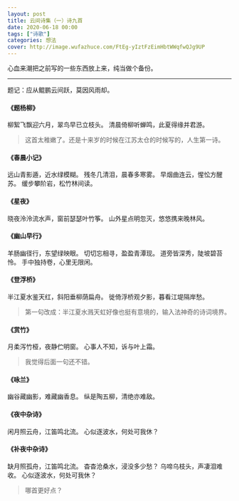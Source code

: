 ```yaml
---
layout: post
title: 云间诗集（一）诗九首
date: 2020-06-18 00:00
tags: ["诗歌"]
categories: 想法
cover: http://image.wufazhuce.com/FtEg-yIztFzEimHbtWWqfwQJg9UP
---
```


心血来潮把之前写的一些东西放上来，纯当做个备份。

---

题记：应从鲲鹏云间跃，莫因风雨却。

#### 《题杨柳》

柳絮飞飘迎六月，翠鸟早已立枝头。
清晨倚柳听蝉鸣，此夏得缘并君游。

> 这首太稚嫩了。还是十来岁的时候在江苏太仓的时候写的，人生第一诗。

#### 《春晨小记》

远山青影遁，近水绿模糊。
残冬几清泪，晨春多寒雾。
早烟曲连云，惺忪方醒苏。
缓步攀阶岩，松竹林间读。

#### 《星夜》

晓夜泠泠流水声，窗前瑟瑟叶竹筝。
山外星点明忽灭，悠悠携来晚林风。

#### 《幽山早行》

羊肠幽径行，东望绿映眼。
切切忘相寻，盈盈青潭现。
道旁皆深秀，陡坡碧苔怜。
手中独持卷，心里无限闲。

#### 《登浮桥》

半江夏水鉴天红，斜阳垂柳荫扁舟。
徙倚浮桥观夕影，暮看江堤隔岸愁。

> 第一句改成：半江夏水溅天虹好像也挺有意境的，输入法神奇的诗词境界。

#### 《赏竹》

月柔泻竹桠，夜静伫明窗。
心事人不知，诉与叶上霜。

> 我觉得后面一句还不错。

#### 《咏兰》

幽谷藏幽影，难藏幽香息。
纵是陶五柳，清绝亦难敌。

#### 《夜中杂诗》

闲月照云舟，江笛鸣北流。
心似逐波水，何处可我休？

#### 《补夜中杂诗》

缺月照孤舟，江笛鸣北流。
杳杳沧桑水，浸没多少愁？
乌啼乌枝头，声凄泪难收。
心似逐波水，何处可我休？

> 哪首更好点？